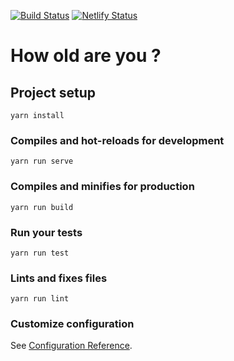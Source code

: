 [![Build Status](https://travis-ci.org/Airthee/how-old-are-you.svg?branch=master)](https://travis-ci.org/Airthee/how-old-are-you)
[![Netlify Status](https://api.netlify.com/api/v1/badges/90c62461-21b8-4368-81d9-324bace85f39/deploy-status)](https://app.netlify.com/sites/how-old-are-you/deploys)

# How old are you ?

## Project setup
```
yarn install
```

### Compiles and hot-reloads for development
```
yarn run serve
```

### Compiles and minifies for production
```
yarn run build
```

### Run your tests
```
yarn run test
```

### Lints and fixes files
```
yarn run lint
```

### Customize configuration
See [Configuration Reference](https://cli.vuejs.org/config/).
